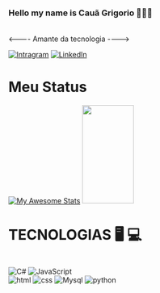 ### Hello my name is Cauã Grigorio 👨🏾‍💻
  <br>
 <---- Amante da tecnologia ---->

[![Intragram](https://img.shields.io/badge/Instagram-E4405F?style=for-the-badge&logo=instagram&logoColor=white)](https://www.instagram.com/nauakii?igsh=eW81MTM3N3BiZDYx&utm_source=qr)
[![LinkedIn](https://img.shields.io/badge/LinkedIn-0077B5?style=for-the-badge&logo=linkedin&logoColor=white
)](https://www.linkedin.com/in/cau%C3%A3-grigorio-a21a50299?utm_source=share&utm_campaign=share_via&utm_content=profile&utm_medium=ios_app)

<h1>Meu Status</h1>

[![My Awesome Stats](https://awesome-github-stats.azurewebsites.net/user-stats/cauagrigoriodev?cardType=github&theme=github-dark&preferLogin=false&Background=000000&Text=FFFFFFCC&Title=008FFFE1&Border=0A10FF&Ring=0A10FF)](https://git.io/awesome-stats-card)
 <img width="45%" height="195px" src="https://github-readme-stats.vercel.app/api/top-langs/?username=cauagirgoriodev&layout=compact&hide_border=false&border_color=0A10FF&title_color=008FFFE1&text_color=FAFAFA&bg_color=000000" />


<h1>TECNOLOGIAS 🖥️ 💻 </h1>
<div style="display: inline-block;"><br>      
    <img alt="C#" src="https://img.shields.io/badge/C%23-239120?style=for-the-badge&logo=c-sharp&logoColor=white" >
    <img alt="JavaScript" src="https://img.shields.io/badge/JavaScript-F7DF1E?style=for-the-badge&logo=javascript&logoColor=black" ><br>
    <img alt="html" src="https://img.shields.io/badge/HTML5-E34F26?style=for-the-badge&logo=html5&logoColor=white" >
    <img alt="css" src="https://img.shields.io/badge/CSS3-1572B6?style=for-the-badge&logo=css3&logoColor=white" >
    <img alt="Mysql" src="https://img.shields.io/badge/MySQL-00000F?style=for-the-badge&logo=mysql&logoColor=white" >
    <img alt="python" src="https://img.shields.io/badge/Python-3776AB?style=for-the-badge&logo=python&logoColor=white" >
    


   
</div>
